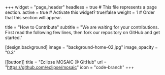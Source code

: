 +++
widget = "page_header"
headless = true  # This file represents a page section.
active = true  # Activate this widget? true/false
weight = 1  # Order that this section will appear.

title = "How to Contribute"
subtitle = "We are waiting for your contributions. First read the following few lines, then fork our repository on GitHub and get started."

[design.background]
  image = "background-home-02.jpg"
  image_opacity = "0.3"
  
[[button]]
  title = "Eclipse MOSAIC @ GitHub"
  url = "https://github.com/eclipse/mosaic"
  icon = "code-branch"
+++
